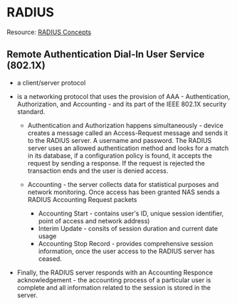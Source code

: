# RADIUS

Resource: [RADIUS Concepts](https://wiki.freeradius.org/guide/Concepts)

## Remote Authentication Dial-In User Service (802.1X)
- a client/server protocol
- is a networking protocol that uses the provision of AAA - Authentication, Authorization, and Accounting - and its part of the IEEE 802.1X security standard.
    
    - Authentication and Authorization happens simultaneously - device creates a message called an Access-Request message and sends it to the RADIUS server. A username and password. The RADIUS server uses an allowed authentication method and looks for a match in its database, if a configuration policy is found, it accepts the request by sending a response. If the request is rejected the transaction ends and the user is denied access.
    
    - Accounting - the server collects data for statistical purposes and network monitoring. Once access has been granted NAS sends a RADIUS Accounting Request packets
        - Accounting Start - contains user's ID, unique session identifier, point of access and network address)
        - Interim Update - consits of session duration and current date usage
        - Accounting Stop Record - provides comprehensive session information, once the user access to the RADIUS server has ceased.

- Finally, the RADIUS server responds with an Accounting Responce acknowledgement - the accounting process of a particular user is complete and all information related to the session is stored in the server.
